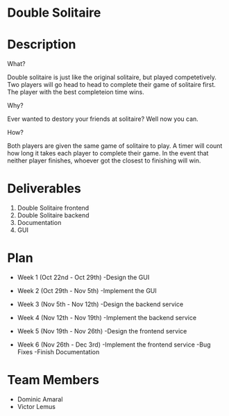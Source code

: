 # Double Solitaire

# Description
What?

Double solitaire is just like the original solitaire, but played competetively. Two players will go head to head to complete their game of solitaire first. The player with the best completeion time wins. 

Why?

Ever wanted to destory your friends at solitaire? Well now you can.

How?

Both players are given the same game of solitaire to play. A timer will count how long it takes each player to complete their game. In the event that neither player finishes, whoever got the closest to finishing will win.

# Deliverables

1. Double Solitaire frontend
2. Double Solitaire backend
3. Documentation
4. GUI

# Plan
* Week 1 (Oct 22nd - Oct 29th) 
-Design the GUI 

* Week 2 (Oct 29th - Nov 5th) 
-Implement the GUI 

* Week 3 (Nov 5th - Nov 12th) 
-Design the backend service 

* Week 4 (Nov 12th - Nov 19th) 
-Implement the backend service 

* Week 5 (Nov 19th - Nov 26th) 
-Design the frontend service
 
* Week 6 (Nov 26th - Dec 3rd) 
-Implement the frontend service 
-Bug Fixes 
-Finish Documentation 



# Team Members
* Dominic Amaral
* Victor Lemus
